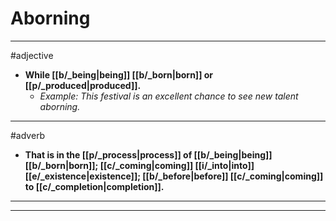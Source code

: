 # Aborning
---
#adjective
- **While [[b/_being|being]] [[b/_born|born]] or [[p/_produced|produced]].**
	- _Example: This festival is an excellent chance to see new talent aborning._
---
#adverb
- **That is in the [[p/_process|process]] of [[b/_being|being]] [[b/_born|born]]; [[c/_coming|coming]] [[i/_into|into]] [[e/_existence|existence]]; [[b/_before|before]] [[c/_coming|coming]] to [[c/_completion|completion]].**
---
---
